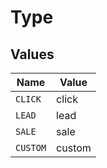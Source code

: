 # Type


## Values

| Name     | Value    |
| -------- | -------- |
| `CLICK`  | click    |
| `LEAD`   | lead     |
| `SALE`   | sale     |
| `CUSTOM` | custom   |